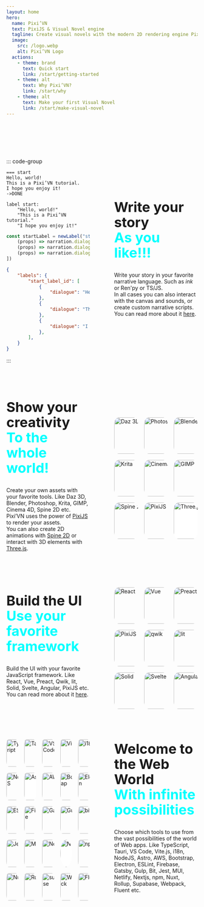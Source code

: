 ```yaml
---
layout: home
hero:
  name: Pixi’VN
  text: PixiJS & Visual Novel engine
  tagline: Create visual novels with the modern 2D rendering engine PixiJS, and your favorite JavaScript framework.
  image:
    src: /logo.webp
    alt: Pixi’VN Logo
  actions:
    - theme: brand
      text: Quick start
      link: /start/getting-started
    - theme: alt
      text: Why Pixi’VN?
      link: /start/why
    - theme: alt
      text: Make your first Visual Novel
      link: /start/make-visual-novel
---
```


<div style="height: 5rem;"></div>

<div class="grid">
<div class="right">
  <h2>
    Write your story <br />
    <span>As you like!!!</span>
  </h2>

Write your story in your favorite narrative language. Such as _ink_ or Ren'py or TS/JS. <br />
In all cases you can also interact with the canvas and sounds, or create custom narrative scripts. <br />
You can read more about it [here](/start/narration.md).

</div>
<div class="left">

::: code-group

```ink [start.ink]
=== start
Hello, world!
This is a Pixi’VN tutorial.
I hope you enjoy it!
->DONE
```

```renpy [start.rpy]
label start:
    "Hello, world!"
    "This is a Pixi’VN tutorial."
    "I hope you enjoy it!"
```

```typescript [startLabel.ts]
const startLabel = newLabel("start_label_id", [
    (props) => narration.dialogue = "Hello, world!",
    (props) => narration.dialogue = "This is a Pixi’VN tutorial.",
    (props) => narration.dialogue = "I hope you enjoy it!"
])
```

```json [startLabel.json]
{
    "labels": {
        "start_label_id": [
            {
                "dialogue": "Hello, world!",
            },
            {
                "dialogue": "This is a Pixi’VN tutorial.",
            },
            {
                "dialogue": "I hope you enjoy it!",
            },
        ],
    }
}
```

:::

</div>
</div>

<div style="height: 5rem;"></div>

<div class="grid">
<div class="left">
  <h2>
    Show your creativity <br />
    <span>To the whole world!</span>
  </h2>

Create your own assets with your favorite tools. Like Daz 3D, Blender, Photoshop, Krita, GIMP, Cinema 4D, Spine 2D etc. <br />
Pixi’VN uses the power of [PixiJS](/start/canvas.md) to render your assets. <br />
You can also create 2D animations with [Spine 2D](/start/canvas-spine2d.md) or interact with 3D elements with [Three.js](/start/canvas-threejs.md).

</div>

<div class="right">

<div class="nine_images">
  <img src="/daz.svg" alt="Daz 3D">
  <img src="/photoshop.svg" alt="Photoshop">
  <img src="/blender.svg" alt="Blender">
  <img src="/krita.svg" alt="Krita">
  <img src="/cinema4d.svg" alt="Cinema 4d">
  <img src="/gimp.svg" alt="GIMP">
  <img src="/spine.svg" alt="Spine 2D">
  <img src="/pixijs.svg" alt="PixiJS">
  <img src="/threejs.svg" alt="Three.js" style="background-color: white;">
</div>

</div>
</div>

<div style="height: 5rem;"></div>

<div class="grid">
<div class="left">
  <h2>
    Build the UI<br />
    <span>Use your favorite framework</span>
  </h2>

Build the UI with your favorite JavaScript framework. Like React, Vue, Preact, Qwik, lit, Solid, Svelte, Angular, PixiJS etc. <br />
You can read more about it [here](/start/interface.md).

</div>

<div class="right">

<div class="nine_images">
  <img src="/react.svg" alt="React">
  <img src="/vue.svg" alt="Vue">
  <img src="/preact.svg" alt="Preact">
  <img src="/pixijs.svg" alt="PixiJS">
  <img src="/qwik.svg" alt="qwik">
  <img src="/litjs.svg" alt="lit">
  <img src="/solidjs.svg" alt="Solid">
  <img src="/svelte.svg" alt="Svelte">
  <img src="/angular.svg" alt="Angular">
</div>

</div>
</div>

<div style="height: 5rem;"></div>

<div class="grid">
<div class="right">
  <h2>
    Welcome to the Web World<br />
    <span>With infinite possibilities</span>
  </h2>

Choose which tools to use from the vast possibilities of the world of Web apps. Like TypeScript, Tauri, VS Code, Vite.js, i18n, NodeJS, Astro, AWS, Bootstrap, Electron, ESLint, Firebase, Gatsby, Gulp, Bit, Jest, MUI, Netlify, Nextjs, npm, Nuxt, Rollup, Supabase, Webpack, Fluent etc.

</div>

<div class="left">

<div class="images">
  <img src="https://firebasestorage.googleapis.com/v0/b/pixi-vn.appspot.com/o/public%2Ftypescript-icon.svg?alt=media" alt="TypeScript">
  <img src="https://firebasestorage.googleapis.com/v0/b/pixi-vn.appspot.com/o/public%2Ftauri-icon.png?alt=media" alt="Tauri">
  <img src="https://firebasestorage.googleapis.com/v0/b/pixi-vn.appspot.com/o/public%2Fvscode-icon.png?alt=media" alt="VS Code">
  <img src="https://firebasestorage.googleapis.com/v0/b/pixi-vn.appspot.com/o/public%2Fvitejs-icon.svg?alt=media" alt="Vite.js">
  <img src="https://firebasestorage.googleapis.com/v0/b/pixi-vn.appspot.com/o/public%2Fi18n-icon.png?alt=media" alt="i18n">
  <img src="https://firebasestorage.googleapis.com/v0/b/pixi-vn.appspot.com/o/public%2Fnodejs-icon.png?alt=media" alt="NodeJS">
  <img src="/astro.svg" alt="Astro" style="background-color: white;">
  <img src="/aws.svg" alt="AWS">
  <img src="/bootstrap.svg" alt="Bootstrap">
  <img src="/electron.svg" alt="Electron">
  <img src="/eslint.svg" alt="ESLint">
  <img src="/firebase.svg" alt="Firebase">
  <img src="/gatsby.svg" alt="Gatsby">
  <img src="/gulp.svg" alt="Gulp">
  <img src="/bit.svg" alt="bit">
  <img src="/jest.svg" alt="Jest">
  <img src="/mui.svg" alt="MUI">
  <img src="/netlify.svg" alt="Netlify">
  <img src="/nextjs.svg" alt="Nextjs" style="background-color: white; border-radius: 50%;">
  <img src="/npm.svg" alt="npm">
  <img src="/nuxt.svg" alt="Nuxt">
  <img src="/rollup.svg" alt="Rollup">
  <img src="/supabase.svg" alt="supabase">
  <img src="/webpack.svg" alt="Webpack">
  <img src="/fluent.svg" alt="Fluent">
</div>

</div>
</div>

<style scoped>
.grid {
  display: grid;
  align-items: center;

  h2 {
    border-top: none;
    margin-top: 0rem;
    font-size: 2.25rem;
    line-height: calc(2.5 / 2.25);

    span {
      color: cyan;
    }
  }

  .right {
    max-width: 40ch;
    text-wrap: pretty;
  }
}

@media (min-width: 960px) {
  .grid {
    grid-template-columns: repeat(2, minmax(0, 1fr));
    gap: 4rem;

    .right {
      order: 2;
    }
  }
}

.nine_images {
  display: grid;
  grid-template-columns: repeat(3, minmax(0, 1fr));
  gap: 1rem;
  align-items: center;

  img {
    width: 6rem;
    height: 6rem;
    transition: 200ms ease-in-out transform;
    border-radius: 20%;
  }

  img:hover {
    transform: scale(1.3);
  }
}

.images {
  display: grid;
  grid-template-columns: repeat(5, minmax(0, 1fr));
  gap: 1rem;
  align-items: center;

  img {
    width: 4.5rem;
    height: 4.5rem;
    transition: 200ms ease-in-out transform;
    border-radius: 20%;
  }

  img:hover {
    transform: scale(1.3);
  }
}
</style>
